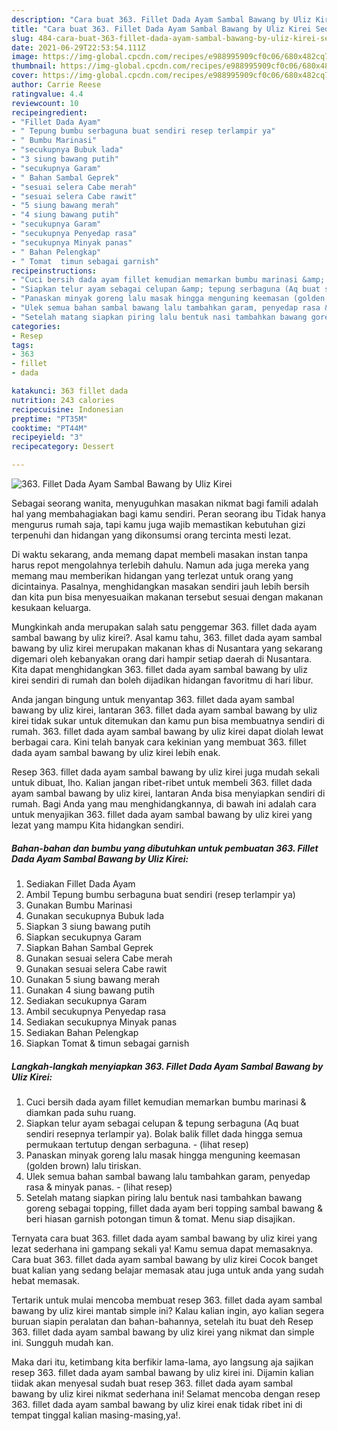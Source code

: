 ```yaml
---
description: "Cara buat 363. Fillet Dada Ayam Sambal Bawang by Uliz Kirei Sederhana dan Mudah Dibuat"
title: "Cara buat 363. Fillet Dada Ayam Sambal Bawang by Uliz Kirei Sederhana dan Mudah Dibuat"
slug: 484-cara-buat-363-fillet-dada-ayam-sambal-bawang-by-uliz-kirei-sederhana-dan-mudah-dibuat
date: 2021-06-29T22:53:54.111Z
image: https://img-global.cpcdn.com/recipes/e988995909cf0c06/680x482cq70/363-fillet-dada-ayam-sambal-bawang-by-uliz-kirei-foto-resep-utama.jpg
thumbnail: https://img-global.cpcdn.com/recipes/e988995909cf0c06/680x482cq70/363-fillet-dada-ayam-sambal-bawang-by-uliz-kirei-foto-resep-utama.jpg
cover: https://img-global.cpcdn.com/recipes/e988995909cf0c06/680x482cq70/363-fillet-dada-ayam-sambal-bawang-by-uliz-kirei-foto-resep-utama.jpg
author: Carrie Reese
ratingvalue: 4.4
reviewcount: 10
recipeingredient:
- "Fillet Dada Ayam"
- " Tepung bumbu serbaguna buat sendiri resep terlampir ya"
- " Bumbu Marinasi"
- "secukupnya Bubuk lada"
- "3 siung bawang putih"
- "secukupnya Garam"
- " Bahan Sambal Geprek"
- "sesuai selera Cabe merah"
- "sesuai selera Cabe rawit"
- "5 siung bawang merah"
- "4 siung bawang putih"
- "secukupnya Garam"
- "secukupnya Penyedap rasa"
- "secukupnya Minyak panas"
- " Bahan Pelengkap"
- " Tomat  timun sebagai garnish"
recipeinstructions:
- "Cuci bersih dada ayam fillet kemudian memarkan bumbu marinasi &amp; diamkan pada suhu ruang."
- "Siapkan telur ayam sebagai celupan &amp; tepung serbaguna (Aq buat sendiri resepnya terlampir ya). Bolak balik fillet dada hingga semua permukaan tertutup dengan serbaguna.           (lihat resep)"
- "Panaskan minyak goreng lalu masak hingga menguning keemasan (golden brown) lalu tiriskan."
- "Ulek semua bahan sambal bawang lalu tambahkan garam, penyedap rasa &amp; minyak panas.           (lihat resep)"
- "Setelah matang siapkan piring lalu bentuk nasi tambahkan bawang goreng sebagai topping, fillet dada ayam beri topping sambal bawang &amp; beri hiasan garnish potongan timun &amp; tomat. Menu siap disajikan."
categories:
- Resep
tags:
- 363
- fillet
- dada

katakunci: 363 fillet dada 
nutrition: 243 calories
recipecuisine: Indonesian
preptime: "PT35M"
cooktime: "PT44M"
recipeyield: "3"
recipecategory: Dessert

---
```



![363. Fillet Dada Ayam Sambal Bawang by Uliz Kirei](https://img-global.cpcdn.com/recipes/e988995909cf0c06/680x482cq70/363-fillet-dada-ayam-sambal-bawang-by-uliz-kirei-foto-resep-utama.jpg)

Sebagai seorang wanita, menyuguhkan masakan nikmat bagi famili adalah hal yang membahagiakan bagi kamu sendiri. Peran seorang ibu Tidak hanya mengurus rumah saja, tapi kamu juga wajib memastikan kebutuhan gizi terpenuhi dan hidangan yang dikonsumsi orang tercinta mesti lezat.

Di waktu  sekarang, anda memang dapat membeli masakan instan tanpa harus repot mengolahnya terlebih dahulu. Namun ada juga mereka yang memang mau memberikan hidangan yang terlezat untuk orang yang dicintainya. Pasalnya, menghidangkan masakan sendiri jauh lebih bersih dan kita pun bisa menyesuaikan makanan tersebut sesuai dengan makanan kesukaan keluarga. 



Mungkinkah anda merupakan salah satu penggemar 363. fillet dada ayam sambal bawang by uliz kirei?. Asal kamu tahu, 363. fillet dada ayam sambal bawang by uliz kirei merupakan makanan khas di Nusantara yang sekarang digemari oleh kebanyakan orang dari hampir setiap daerah di Nusantara. Kita dapat menghidangkan 363. fillet dada ayam sambal bawang by uliz kirei sendiri di rumah dan boleh dijadikan hidangan favoritmu di hari libur.

Anda jangan bingung untuk menyantap 363. fillet dada ayam sambal bawang by uliz kirei, lantaran 363. fillet dada ayam sambal bawang by uliz kirei tidak sukar untuk ditemukan dan kamu pun bisa membuatnya sendiri di rumah. 363. fillet dada ayam sambal bawang by uliz kirei dapat diolah lewat berbagai cara. Kini telah banyak cara kekinian yang membuat 363. fillet dada ayam sambal bawang by uliz kirei lebih enak.

Resep 363. fillet dada ayam sambal bawang by uliz kirei juga mudah sekali untuk dibuat, lho. Kalian jangan ribet-ribet untuk membeli 363. fillet dada ayam sambal bawang by uliz kirei, lantaran Anda bisa menyiapkan sendiri di rumah. Bagi Anda yang mau menghidangkannya, di bawah ini adalah cara untuk menyajikan 363. fillet dada ayam sambal bawang by uliz kirei yang lezat yang mampu Kita hidangkan sendiri.

<!--inarticleads1-->

##### Bahan-bahan dan bumbu yang dibutuhkan untuk pembuatan 363. Fillet Dada Ayam Sambal Bawang by Uliz Kirei:

1. Sediakan Fillet Dada Ayam
1. Ambil  Tepung bumbu serbaguna buat sendiri (resep terlampir ya)
1. Gunakan  Bumbu Marinasi
1. Gunakan secukupnya Bubuk lada
1. Siapkan 3 siung bawang putih
1. Siapkan secukupnya Garam
1. Siapkan  Bahan Sambal Geprek
1. Gunakan sesuai selera Cabe merah
1. Gunakan sesuai selera Cabe rawit
1. Gunakan 5 siung bawang merah
1. Gunakan 4 siung bawang putih
1. Sediakan secukupnya Garam
1. Ambil secukupnya Penyedap rasa
1. Sediakan secukupnya Minyak panas
1. Sediakan  Bahan Pelengkap
1. Siapkan  Tomat &amp; timun sebagai garnish




<!--inarticleads2-->

##### Langkah-langkah menyiapkan 363. Fillet Dada Ayam Sambal Bawang by Uliz Kirei:

1. Cuci bersih dada ayam fillet kemudian memarkan bumbu marinasi &amp; diamkan pada suhu ruang.
1. Siapkan telur ayam sebagai celupan &amp; tepung serbaguna (Aq buat sendiri resepnya terlampir ya). Bolak balik fillet dada hingga semua permukaan tertutup dengan serbaguna. -           (lihat resep)
1. Panaskan minyak goreng lalu masak hingga menguning keemasan (golden brown) lalu tiriskan.
1. Ulek semua bahan sambal bawang lalu tambahkan garam, penyedap rasa &amp; minyak panas. -           (lihat resep)
1. Setelah matang siapkan piring lalu bentuk nasi tambahkan bawang goreng sebagai topping, fillet dada ayam beri topping sambal bawang &amp; beri hiasan garnish potongan timun &amp; tomat. Menu siap disajikan.




Ternyata cara buat 363. fillet dada ayam sambal bawang by uliz kirei yang lezat sederhana ini gampang sekali ya! Kamu semua dapat memasaknya. Cara buat 363. fillet dada ayam sambal bawang by uliz kirei Cocok banget buat kalian yang sedang belajar memasak atau juga untuk anda yang sudah hebat memasak.

Tertarik untuk mulai mencoba membuat resep 363. fillet dada ayam sambal bawang by uliz kirei mantab simple ini? Kalau kalian ingin, ayo kalian segera buruan siapin peralatan dan bahan-bahannya, setelah itu buat deh Resep 363. fillet dada ayam sambal bawang by uliz kirei yang nikmat dan simple ini. Sungguh mudah kan. 

Maka dari itu, ketimbang kita berfikir lama-lama, ayo langsung aja sajikan resep 363. fillet dada ayam sambal bawang by uliz kirei ini. Dijamin kalian tiidak akan menyesal sudah buat resep 363. fillet dada ayam sambal bawang by uliz kirei nikmat sederhana ini! Selamat mencoba dengan resep 363. fillet dada ayam sambal bawang by uliz kirei enak tidak ribet ini di tempat tinggal kalian masing-masing,ya!.

